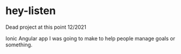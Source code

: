 # hey-listen

Dead project at this point 12/2021

Ionic Angular app I was going to make to help people manage goals or something.
